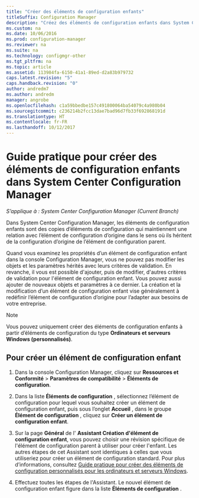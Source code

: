 ```yaml
---
title: "Créer des éléments de configuration enfants"
titleSuffix: Configuration Manager
description: "Créez des éléments de configuration enfants dans System Center Configuration Manager."
ms.custom: na
ms.date: 10/06/2016
ms.prod: configuration-manager
ms.reviewer: na
ms.suite: na
ms.technology: configmgr-other
ms.tgt_pltfrm: na
ms.topic: article
ms.assetid: 113984fa-6150-41a1-89ed-d2a83b979732
caps.latest.revision: "5"
caps.handback.revision: "0"
author: andredm7
ms.author: andredm
manager: angrobe
ms.openlocfilehash: c1a59bbedbe157c491800064ba54079c4a980b04
ms.sourcegitcommit: c236214b2fcc13dae7bad96d7fb33f692868191d
ms.translationtype: HT
ms.contentlocale: fr-FR
ms.lasthandoff: 10/12/2017
---
```

# <a name="how-to-create-child-configuration-items-in-system-center-configuration-manager"></a>Guide pratique pour créer des éléments de configuration enfants dans System Center Configuration Manager

*S’applique à : System Center Configuration Manager (Current Branch)*

Dans System Center Configuration Manager, les éléments de configuration enfants sont des copies d’éléments de configuration qui maintiennent une relation avec l’élément de configuration d’origine dans le sens où ils héritent de la configuration d’origine de l’élément de configuration parent.  

Quand vous examinez les propriétés d’un élément de configuration enfant dans la console Configuration Manager, vous ne pouvez pas modifier les objets et les paramètres hérités avec leurs critères de validation. En revanche, il vous est possible d'ajouter, puis de modifier, d'autres critères de validation pour l'élément de configuration enfant. Vous pouvez aussi ajouter de nouveaux objets et paramètres à ce dernier.
La création et la modification d’un élément de configuration enfant vise généralement à redéfinir l’élément de configuration d’origine pour l’adapter aux besoins de votre entreprise.  

> [!NOTE]  
>  Vous pouvez uniquement créer des éléments de configuration enfants à partir d’éléments de configuration du type **Ordinateurs et serveurs Windows (personnalisés)**.  

## <a name="to-create-a-child-configuration-item"></a>Pour créer un élément de configuration enfant  

1.  Dans la console Configuration Manager, cliquez sur **Ressources et Conformité** > **Paramètres de compatibilité** > **Éléments de configuration**.  

3.  Dans la liste **Éléments de configuration** , sélectionnez l’élément de configuration pour lequel vous souhaitez créer un élément de configuration enfant, puis sous l’onglet **Accueil** , dans le groupe **Élément de configuration** , cliquez sur **Créer un élément de configuration enfant**.  

4.  Sur la page **Général** de l' **Assistant Création d'élément de configuration enfant**, vous pouvez choisir une révision spécifique de l'élément de configuration parent à utiliser pour créer l'enfant. Les autres étapes de cet Assistant sont identiques à celles que vous utiliseriez pour créer un élément de configuration standard. Pour plus d’informations, consultez [Guide pratique pour créer des éléments de configuration personnalisés pour les ordinateurs et serveurs Windows](../../compliance/deploy-use/create-custom-configuration-items-for-windows-desktop-and-server-computers-managed-with-the-client.md).  

5.  Effectuez toutes les étapes de l'Assistant. Le nouvel élément de configuration enfant figure dans la liste **Éléments de configuration** .  
